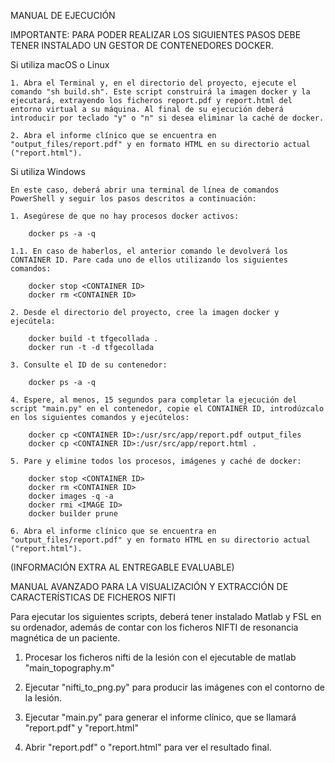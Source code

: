 MANUAL DE EJECUCIÓN

IMPORTANTE: PARA PODER REALIZAR LOS SIGUIENTES PASOS DEBE TENER INSTALADO UN GESTOR DE CONTENEDORES DOCKER.

Si utiliza macOS o Linux

	1. Abra el Terminal y, en el directorio del proyecto, ejecute el comando "sh build.sh". Este script construirá la imagen docker y la ejecutará, extrayendo los ficheros report.pdf y report.html del entorno virtual a su máquina. Al final de su ejecución deberá introducir por teclado "y" o "n" si desea eliminar la caché de docker.

	2. Abra el informe clínico que se encuentra en "output_files/report.pdf" y en formato HTML en su directorio actual ("report.html").

Si utiliza Windows

	En este caso, deberá abrir una terminal de línea de comandos PowerShell y seguir los pasos descritos a continuación:

	1. Asegúrese de que no hay procesos docker activos:

		docker ps -a -q

	1.1. En caso de haberlos, el anterior comando le devolverá los CONTAINER ID. Pare cada uno de ellos utilizando los siguientes comandos:

		docker stop <CONTAINER ID>
		docker rm <CONTAINER ID>

	2. Desde el directorio del proyecto, cree la imagen docker y ejecútela:

		docker build -t tfgecollada .
		docker run -t -d tfgecollada

	3. Consulte el ID de su contenedor:

		docker ps -a -q

	4. Espere, al menos, 15 segundos para completar la ejecución del script "main.py" en el contenedor, copie el CONTAINER ID, introdúzcalo en los siguientes comandos y ejecútelos:

		docker cp <CONTAINER ID>:/usr/src/app/report.pdf output_files
		docker cp <CONTAINER ID>:/usr/src/app/report.html .

	5. Pare y elimine todos los procesos, imágenes y caché de docker:

		docker stop <CONTAINER ID>
		docker rm <CONTAINER ID>
		docker images -q -a
		docker rmi <IMAGE ID>
		docker builder prune

	6. Abra el informe clínico que se encuentra en "output_files/report.pdf" y en formato HTML en su directorio actual ("report.html").


(INFORMACIÓN EXTRA AL ENTREGABLE EVALUABLE)

MANUAL AVANZADO PARA LA VISUALIZACIÓN Y EXTRACCIÓN DE CARACTERÍSTICAS DE FICHEROS NIFTI

Para ejecutar los siguientes scripts, deberá tener instalado Matlab y FSL en su ordenador, además de contar con los ficheros NIFTI de resonancia magnética de un paciente.

1. Procesar los ficheros nifti de la lesión con el ejecutable de matlab "main_topography.m"

2. Ejecutar "nifti_to_png.py" para producir las imágenes con el contorno de la lesión.

3. Ejecutar "main.py" para generar el informe clínico, que se llamará "report.pdf" y "report.html"

4. Abrir "report.pdf" o "report.html" para ver el resultado final.

